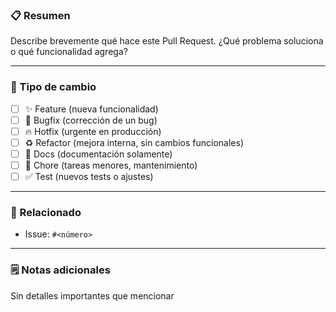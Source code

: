 ### 📋 Resumen

Describe brevemente qué hace este Pull Request. ¿Qué problema soluciona o qué funcionalidad agrega?

---

### 🧩 Tipo de cambio

- [ ] ✨ Feature (nueva funcionalidad)
- [ ] 🐛 Bugfix (corrección de un bug)
- [ ] 🔥 Hotfix (urgente en producción)
- [ ] ♻️ Refactor (mejora interna, sin cambios funcionales)
- [ ] 📝 Docs (documentación solamente)
- [ ] 🚧 Chore (tareas menores, mantenimiento)
- [ ] ✅ Test (nuevos tests o ajustes)

---

### 🔗 Relacionado

- Issue: `#<número>`

---

### 🗒️ Notas adicionales

Sin detalles importantes que mencionar
